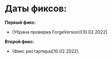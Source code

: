 # Даты фиксов:

**Первый фикс:**
* (Убрана проверка ForgeVersion)[10.02.2022]

**Второй фикс:**
* (Фикс рестартера)[10.02.2022]